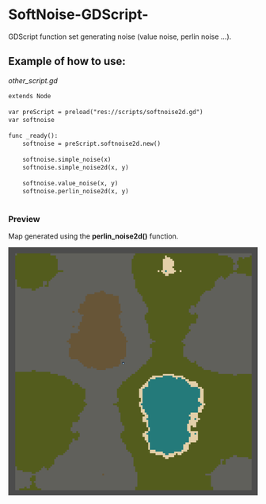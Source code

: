 # SoftNoise-GDScript-
GDScript function set generating noise (value noise, perlin noise ...).

## Example of how to use:

*other_script.gd*

```
extends Node

var preScript = preload("res://scripts/softnoise2d.gd")
var softnoise

func _ready():
	softnoise = preScript.softnoise2d.new()
	
	softnoise.simple_noise(x)
	softnoise.simple_noise2d(x, y)
	
	softnoise.value_noise(x, y)
	softnoise.perlin_noise2d(x, y)
	
```
### Preview
Map generated using the **perlin_noise2d()** function.

![SofNoise2D screenshot](map_sofnoise2d_perdugames.png)




